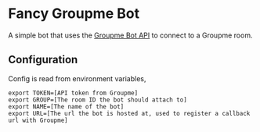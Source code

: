 # Fancy Groupme Bot

A simple bot that uses the [Groupme Bot API](https://dev.groupme.com/tutorials/bots) to connect to a Groupme room.

## Configuration

Config is read from environment variables,

```
export TOKEN=[API token from Groupme]
export GROUP=[The room ID the bot should attach to]
export NAME=[The name of the bot]
export URL=[The url the bot is hosted at, used to register a callback url with Groupme]
```
